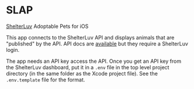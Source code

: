 # SLAP

[ShelterLuv](https://www.shelterluv.com) Adoptable Pets for iOS

This app connects to the ShelterLuv API and displays animals that are "published" by the API. API docs are [available](https://help.shelterluv.com/hc/en-us/articles/115000580127-Shelterluv-API-Overview) but they require a ShelterLuv login.

The app needs an API key access the API. Once you get an API key from the ShelterLuv dashboard, put it in a `.env` file in the top level project directory (in the same folder as the Xcode project file). See the `.env.template` file for the format.
